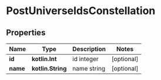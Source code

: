 
# PostUniverseIdsConstellation

## Properties
Name | Type | Description | Notes
------------ | ------------- | ------------- | -------------
**id** | **kotlin.Int** | id integer |  [optional]
**name** | **kotlin.String** | name string |  [optional]




